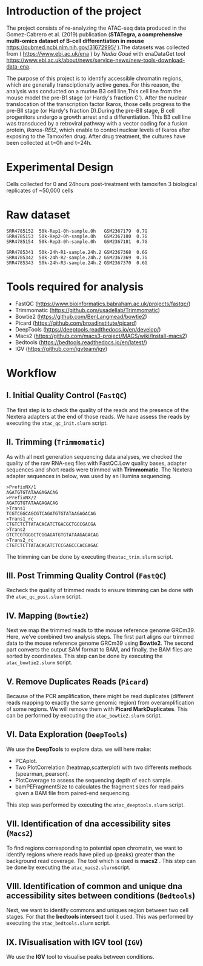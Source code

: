# Introduction of the project
The project consists of re-analyzing the ATAC-seq data produced in the Gomez-Cabrero et al. (2019) publication (__STATegra, a comprehensive multi-omics dataset of B-cell differentiation in mouse__ https://pubmed.ncbi.nlm.nih.gov/31672995/ ).The datasets was collected from ( https://www.ebi.ac.uk/ena ) by *Nadia Goué* with enaDataGet tool https://www.ebi.ac.uk/about/news/service-news/new-tools-download-data-ena.

The purpose of this project is to identify accessible chromatin regions, which are generally transciptionally active genes. For this reason, the analysis was conducted on a murine B3 cell line,This cell line from the mouse model the pre-B1 stage (or Hardy's fraction C'). After the nuclear translocation of the transcription factor Ikaros, those cells progress to the pre-BII stage (or Hardy's fraction D).During the pre-BII stage, B cell progenitors undergo a growth arrest and a differentiation. This B3 cell line was transduced by a retroviral pathway with a vector coding for a fusion protein, *Ikaros-REt2*, which enable to control nuclear levels of Ikaros after exposing to the Tamoxifen drug. After drug treatment, the cultures have been collected at t=0h and t=24h.

# Experimental Design
Cells collected for 0 and 24hours post-treatment with tamoxifen
3 biological replicates of ~50,000 cells

# Raw dataset
```
SRR4785152  50k-Rep1-0h-sample.0h   GSM2367179  0.7G
SRR4785153  50k-Rep2-0h-sample.0h   GSM2367180  0.7G
SRR4785154  50k-Rep3-0h-sample.0h   GSM2367181  0.7G

SRR4785341  50k-24h-R1-sample.24h.2 GSM2367368  0.6G
SRR4785342  50k-24h-R2-sample.24h.2 GSM2367369  0.7G
SRR4785343  50k-24h-R3-sample.24h.2 GSM2367370  0.6G
```
# Tools required for analysis
* FastQC (https://www.bioinformatics.babraham.ac.uk/projects/fastqc/)
* Trimmomatic (https://github.com/usadellab/Trimmomatic)
* Bowtie2 (https://github.com/BenLangmead/bowtie2)
* Picard (https://github.com/broadinstitute/picard)
* DeepTools (https://deeptools.readthedocs.io/en/develop/)
* Macs2 (https://github.com/macs3-project/MACS/wiki/Install-macs2)
* Bedtools (https://bedtools.readthedocs.io/en/latest/)
* IGV (https://github.com/igvteam/igv)
# Workflow
## I. Initial Quality Control (`FastQC`)
The first step is to check the quality of the reads and the presence of the Nextera adapters at the end of those reads. We have assess the reads by executing the `atac_qc_init.slurm` script.

## II. Trimming (`Trimmomatic`)
As with all next generation sequencing data analyses, we checked the quality of the raw RNA-seq files with FastQC.Low quality bases, adapter sequences and short reads were trimmed with __Trimmomatic__.
The Nextera adapter sequences in below, was used by an Illumina sequencing.
```
>PrefixNX/1
AGATGTGTATAAGAGACAG
>PrefixNX/2
AGATGTGTATAAGAGACAG
>Trans1
TCGTCGGCAGCGTCAGATGTGTATAAGAGACAG
>Trans1_rc
CTGTCTCTTATACACATCTGACGCTGCCGACGA
>Trans2
GTCTCGTGGGCTCGGAGATGTGTATAAGAGACAG
>Trans2_rc
CTGTCTCTTATACACATCTCCGAGCCCACGAGAC
```
The trimming can be done by executing the`atac_trim.slurm` script.

## III. Post Trimming Quality Control (`FastQC`)
Recheck the quality of trimmed reads to ensure trimming can be done with the `atac_qc_post.slurm` script.
## IV. Mapping (`Bowtie2`)
Next we map the trimmed reads to tthe mouse reference genome GRCm39. Here, we’ve combined two analysis steps. The first part aligns our trimmed data to the mouse reference genome GRCm39 using __Bowtie2__. The second part converts the output SAM format to BAM, and finally, the BAM files are sorted by coordinates.
This step can be done by executing the `atac_bowtie2.slurm` script.
## V. Remove Duplicates Reads (`Picard`)
Because of the PCR amplification, there might be read duplicates (different reads mapping to exactly the same genomic region) from overamplification of some regions. We will remove them with __Picard MarkDuplicates__. 
This can be performed by executing the `atac_bowtie2.slurm` script.
## VI. Data Exploration (`DeepTools`)
We use the __DeepTools__ to explore data. we will here make:
* PCAplot.  
* Two PlotCorrelation (heatmap,scatterplot) with two differents methods (spearman, pearson).
* PlotCoverage to assess the sequencing depth of each sample.
* bamPEFragmentSize to calculates the fragment sizes for read pairs given a BAM file from paired-end sequencing.

This step was performed by executing the `atac_deeptools.slurm` script.

## VII. Identification of dna accessibility sites (`Macs2`)
To find regions corresponding to potential open chromatin, we want to identify regions where reads have piled up (peaks) greater than the background read coverage. The tool which is used is __macs2__ .
This step can be done by executing the `atac_macs2.slurm`script.

## VIII. Identification of common and unique dna accessibility sites between conditions (`Bedtools`)
Next, we want to identify commons and uniques region between two cell stages. For that the __bedtools intersect__ tool it used.
This was performed by executing the `atac_bedtools.slurm` script.

## IX. IVisualisation with IGV tool (`IGV`)
We use the __IGV__ tool to visualise peaks between conditions.

